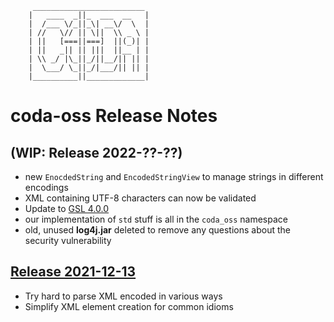 ```
     _________________________
    |   ____  _||_  ___  __   |
    |  /___ \/_||_\| __\/  \  |
    | //   \// || \||  \\ _ \ |
    | ||   [===||===]  ||(_)| |
    | ||   _|| || |||  ||__ | |
    | \\ _/ |\_||_/||__/|| || |
    |  \___/ \_||_/|___/|| || |
    |__________||_____________|
 ```
# coda-oss Release Notes

## (WIP: Release 2022-??-??)
* new `EnocdedString` and `EncodedStringView` to manage strings in different encodings
* XML containing UTF-8 characters can now be validated
* Update to [GSL 4.0.0](https://github.com/microsoft/GSL/releases/tag/v4.0.0)
* our implementation of `std` stuff is all in the `coda_oss` namespace
* old, unused **log4j.jar** deleted to remove any questions about the security vulnerability

## [Release 2021-12-13](https://github.com/mdaus/coda-oss/releases/tag/2021-12-13)
* Try hard to parse XML encoded in various ways
* Simplify XML element creation for common idioms
